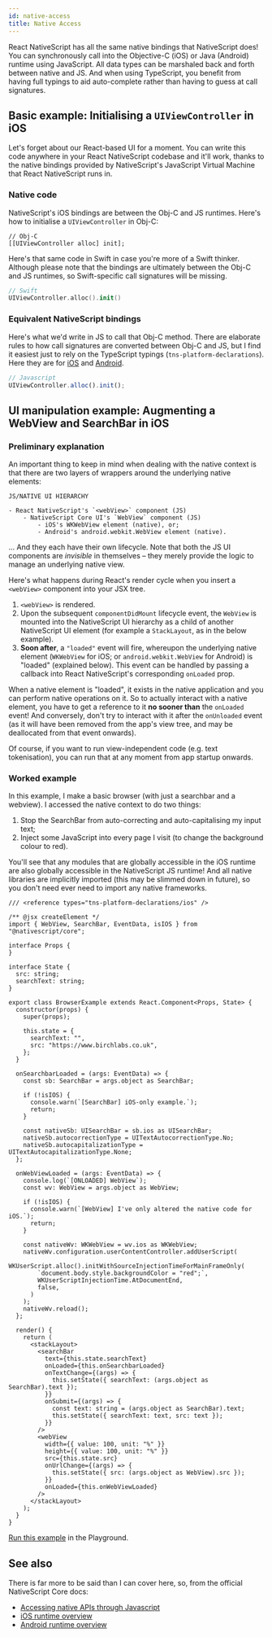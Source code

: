 ```yaml
---
id: native-access
title: Native Access
---
```

<!-- contributors: [shirakaba] -->

React NativeScript has all the same native bindings that NativeScript does! You can synchronously call into the Objective-C (iOS) or Java (Android) runtime using JavaScript. All data types can be marshaled back and forth between native and JS. And when using TypeScript, you benefit from having full typings to aid auto-complete rather than having to guess at call signatures.

## Basic example: Initialising a `UIViewController` in iOS

Let's forget about our React-based UI for a moment. You can write this code anywhere in your React NativeScript codebase and it'll work, thanks to the native bindings provided by NativeScript's JavaScript Virtual Machine that React NativeScript runs in.

### Native code

NativeScript's iOS bindings are between the Obj-C and JS runtimes. Here's how to initialise a `UIViewController` in Obj-C:

```objc
// Obj-C
[[UIViewController alloc] init];
```

Here's that same code in Swift in case you're more of a Swift thinker. Although please note that the bindings are ultimately between the Obj-C and JS runtimes, so Swift-specific call signatures will be missing.

```swift
// Swift
UIViewController.alloc().init()
```

### Equivalent NativeScript bindings

Here's what we'd write in JS to call that Obj-C method. There are elaborate rules to how call signatures are converted between Obj-C and JS, but I find it easiest just to rely on the TypeScript typings (`tns-platform-declarations`). Here they are for [iOS](https://github.com/NativeScript/NativeScript/tree/master/tns-platform-declarations/ios/objc-x86_64) and [Android](https://github.com/NativeScript/NativeScript/tree/master/tns-platform-declarations/android).

```js
// Javascript
UIViewController.alloc().init();
```


## UI manipulation example: Augmenting a WebView and SearchBar in iOS

### Preliminary explanation

An important thing to keep in mind when dealing with the native context is that there are two layers of wrappers around the underlying native elements:

```
JS/NATIVE UI HIERARCHY

- React NativeScript's `<webView>` component (JS)
    - NativeScript Core UI's `WebView` component (JS)
        - iOS's WKWebView element (native), or;
        - Android's android.webkit.WebView element (native).
```

... And they each have their own lifecycle. Note that both the JS UI components are *invisible* in themselves – they merely provide the logic to manage an underlying native view.

Here's what happens during React's render cycle when you insert a `<webView>` component into your JSX tree.

1. `<webView>` is rendered.
2. Upon the subsequent `componentDidMount` lifecycle event, the `WebView` is mounted into the NativeScript UI hierarchy as a child of another NativeScript UI element (for example a `StackLayout`, as in the below example).
3. **Soon after**, a `"loaded"` event will fire, whereupon the underlying native element (`WKWebView` for iOS; or `android.webkit.WebView` for Android) is "loaded" (explained below). This event can be handled by passing a callback into React NativeScript's corresponding `onLoaded` prop.

When a native element is "loaded", it exists in the native application and you can perform native operations on it. So to actually interact with a native element, you have to get a reference to it **no sooner than** the `onLoaded` event! And conversely, don't try to interact with it after the `onUnloaded` event (as it will have been removed from the app's view tree, and may be deallocated from that event onwards).

Of course, if you want to run view-independent code (e.g. text tokenisation), you can run that at any moment from app startup onwards.

### Worked example

In this example, I make a basic browser (with just a searchbar and a webview). I accessed the native context to do two things:

1. Stop the SearchBar from auto-correcting and auto-capitalising my input text;
2. Inject some JavaScript into every page I visit (to change the background colour to red).

You'll see that any modules that are globally accessible in the iOS runtime are also globally accessible in the NativeScript JS runtime! And all native libraries are implicitly imported (this may be slimmed down in future), so you don't need ever need to import any native frameworks.

```tsx
/// <reference types="tns-platform-declarations/ios" />

/** @jsx createElement */
import { WebView, SearchBar, EventData, isIOS } from "@nativescript/core";

interface Props {
}

interface State {
  src: string;
  searchText: string;
}

export class BrowserExample extends React.Component<Props, State> {
  constructor(props) {
    super(props);

    this.state = {
      searchText: "",
      src: "https://www.birchlabs.co.uk",
    };
  }

  onSearchbarLoaded = (args: EventData) => {
    const sb: SearchBar = args.object as SearchBar;

    if (!isIOS) {
      console.warn(`[SearchBar] iOS-only example.`);
      return;
    }

    const nativeSb: UISearchBar = sb.ios as UISearchBar;
    nativeSb.autocorrectionType = UITextAutocorrectionType.No;
    nativeSb.autocapitalizationType = UITextAutocapitalizationType.None;
  };

  onWebViewLoaded = (args: EventData) => {
    console.log(`[ONLOADED] WebView`);
    const wv: WebView = args.object as WebView;

    if (!isIOS) {
      console.warn(`[WebView] I've only altered the native code for iOS.`);
      return;
    }

    const nativeWv: WKWebView = wv.ios as WKWebView;
    nativeWv.configuration.userContentController.addUserScript(
      WKUserScript.alloc().initWithSourceInjectionTimeForMainFrameOnly(
        `document.body.style.backgroundColor = "red";`,
        WKUserScriptInjectionTime.AtDocumentEnd,
        false,
      )
    );
    nativeWv.reload();
  };

  render() {
    return (
      <stackLayout>
        <searchBar
          text={this.state.searchText}
          onLoaded={this.onSearchbarLoaded}
          onTextChange={(args) => {
            this.setState({ searchText: (args.object as SearchBar).text });
          }}
          onSubmit={(args) => {
            const text: string = (args.object as SearchBar).text;
            this.setState({ searchText: text, src: text });
          }}
        />
        <webView
          width={{ value: 100, unit: "%" }}
          height={{ value: 100, unit: "%" }}
          src={this.state.src}
          onUrlChange={(args) => {
            this.setState({ src: (args.object as WebView).src });
          }}
          onLoaded={this.onWebViewLoaded}
        />
      </stackLayout>
    );
  }
}
```

[Run this example](https://play.nativescript.org/?template=play-react&id=ldhajG) in the Playground.

## See also

There is far more to be said than I can cover here, so, from the official NativeScript Core docs:

* [Accessing native APIs through Javascript](https://docs.nativescript.org/core-concepts/accessing-native-apis-with-javascript)
* [iOS runtime overview](https://docs.nativescript.org/core-concepts/ios-runtime/Overview)
* [Android runtime overview](https://docs.nativescript.org/core-concepts/android-runtime/overview)

